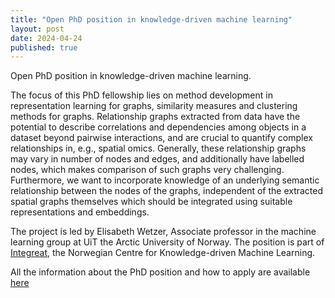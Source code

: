 ```yaml
---
title: "Open PhD position in knowledge-driven machine learning"
layout: post
date: 2024-04-24
published: true
---
```


Open PhD position in knowledge-driven machine learning.

<!--more-->

The focus of this PhD fellowship lies on method development in representation learning for graphs, similarity measures and clustering methods for graphs. Relationship graphs extracted from data have the potential to describe correlations and dependencies among objects in a dataset beyond pairwise interactions, and are crucial to quantify complex relationships in, e.g., spatial omics. Generally, these relationship graphs may vary in number of nodes and edges, and additionally have labelled nodes, which makes comparison of such graphs very challenging. Furthermore, we want to incorporate knowledge of an underlying semantic relationship between the nodes of the graphs, independent of the extracted spatial graphs themselves which should be integrated using suitable representations and embeddings.

The project is led by Elisabeth Wetzer, Associate professor in the machine learning group at UiT the Arctic University of Norway. The position is part of [Integreat](https://www.integreat.no/), the Norwegian Centre for Knowledge-driven Machine Learning.


All the information about the PhD position and how to apply are available [here](https://www.jobbnorge.no/en/available-jobs/job/260803/phd-fellow-in-knowledge-driven-machine-learning)